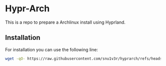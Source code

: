 # Hypr-Arch
This is a repo to prepare a Archlinux install using Hyprland.


## Installation
For installation you can use the following line:

```bash
wget -qO- https://raw.githubusercontent.com/snu1v3r/hyprarch/refs/heads/main/install.sh | bash
```

